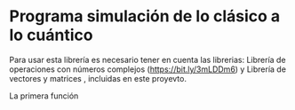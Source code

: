 # Programa simulación de lo clásico a lo cuántico

Para usar esta librería es necesario tener en cuenta las librerias: Librería de operaciones con números complejos (https://bit.ly/3mLDDm6) y Librería de vectores y matrices , incluidas en este proyevto.

La primera función 
